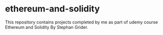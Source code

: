 # ethereum-and-solidity

This repository contains projects completed by me as part of udemy course Ethereum and Solidity By Stephan Grider.

